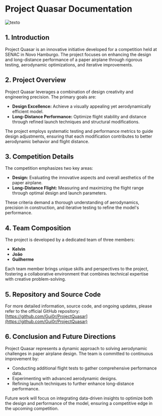 # Project Quasar Documentation

![texto]([https://github.com/Gui0r/ProjectQuasar/blob/main/image1](https://github.com/Gui0r/ProjectQuasar/blob/main/ChatGPT%20Image%203%20de%20abr.%20de%202025%2C%2019_15_44.png))

## 1. Introduction

Project Quasar is an innovative initiative developed for a competition held at SENAC in Novo Hamburgo. The project focuses on enhancing the design and long-distance performance of a paper airplane through rigorous testing, aerodynamic optimizations, and iterative improvements.

## 2. Project Overview

Project Quasar leverages a combination of design creativity and engineering precision. The primary goals are:

- **Design Excellence:** Achieve a visually appealing yet aerodynamically efficient model.
- **Long-Distance Performance:** Optimize flight stability and distance through refined launch techniques and structural modifications.

The project employs systematic testing and performance metrics to guide design adjustments, ensuring that each modification contributes to better aerodynamic behavior and flight distance.

## 3. Competition Details

The competition emphasizes two key areas:

- **Design:** Evaluating the innovative aspects and overall aesthetics of the paper airplane.
- **Long-Distance Flight:** Measuring and maximizing the flight range through optimal design and launch parameters.

These criteria demand a thorough understanding of aerodynamics, precision in construction, and iterative testing to refine the model's performance.

## 4. Team Composition

The project is developed by a dedicated team of three members:

- **Kelvin**
- **João**
- **Guilherme**

Each team member brings unique skills and perspectives to the project, fostering a collaborative environment that combines technical expertise with creative problem-solving.

## 5. Repository and Source Code

For more detailed information, source code, and ongoing updates, please refer to the official GitHub repository:  
[https://github.com/Gui0r/ProjectQuasar](https://github.com/Gui0r/ProjectQuasar)

## 6. Conclusion and Future Directions

Project Quasar represents a dynamic approach to solving aerodynamic challenges in paper airplane design. The team is committed to continuous improvement by:

- Conducting additional flight tests to gather comprehensive performance data.
- Experimenting with advanced aerodynamic designs.
- Refining launch techniques to further enhance long-distance performance.

Future work will focus on integrating data-driven insights to optimize both the design and performance of the model, ensuring a competitive edge in the upcoming competition.
